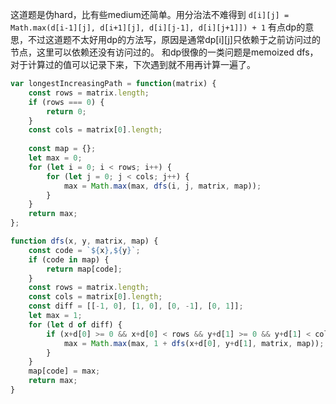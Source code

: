 这道题是伪hard，比有些medium还简单。用分治法不难得到 `d[i][j] = Math.max(d[i-1][j], d[i+1][j], d[i][j-1], d[i][j+1]]) + 1`
有点dp的意思，不过这道题不太好用dp的方法写，原因是通常dp[i][j]只依赖于之前访问过的节点，这里可以依赖还没有访问过的。
和dp很像的一类问题是memoized dfs，对于计算过的值可以记录下来，下次遇到就不用再计算一遍了。

```javascript
var longestIncreasingPath = function(matrix) {
    const rows = matrix.length;
    if (rows === 0) {
        return 0;
    }
    const cols = matrix[0].length;
    
    const map = {};
    let max = 0;
    for (let i = 0; i < rows; i++) {
        for (let j = 0; j < cols; j++) {
            max = Math.max(max, dfs(i, j, matrix, map));
        }
    }
    return max;
};

function dfs(x, y, matrix, map) {
    const code = `${x},${y}`;
    if (code in map) {
        return map[code];
    }
    const rows = matrix.length;
    const cols = matrix[0].length;
    const diff = [[-1, 0], [1, 0], [0, -1], [0, 1]];
    let max = 1;
    for (let d of diff) {
        if (x+d[0] >= 0 && x+d[0] < rows && y+d[1] >= 0 && y+d[1] < cols && matrix[x][y] < matrix[x+d[0]][y+d[1]]) {
            max = Math.max(max, 1 + dfs(x+d[0], y+d[1], matrix, map));
        }
    }
    map[code] = max;
    return max;
}
```